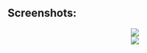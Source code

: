 ## Screenshots:

<div style="text-align:center"><img src="https://github.com/programandoconro/React-Native-Firebase-Restaurant-Reservation-App/blob/master/sample_pictures/Screenshot_2019-12-12-01-15-04.png?raw=true " /></div>
<div style="text-align:center"><img src="https://github.com/programandoconro/React-Native-Firebase-Restaurant-Reservation-App/blob/master/sample_pictures/Screenshot_2019-12-12-01-15-48.png?raw=true " /></div>


